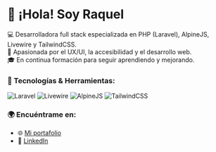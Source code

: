 # 👋 ¡Hola! Soy Raquel
💻 Desarrolladora full stack especializada en PHP (Laravel), AlpineJS, Livewire y TailwindCSS.  
🚀 Apasionada por el UX/UI, la accesibilidad y el desarrollo web.  
🎓 En continua formación para seguir aprendiendo y mejorando.  
<!-- 🎓 Próximamente, estudiante del Grado de Multimedia en la UOC.  -->


### 🚀 Tecnologías & Herramientas:
![Laravel](https://img.shields.io/badge/Laravel-FF2D20?style=for-the-badge&logo=laravel&logoColor=white)
![Livewire](https://img.shields.io/badge/Livewire-4E56A6?style=for-the-badge&logo=livewire&logoColor=white)
![AlpineJS](https://img.shields.io/badge/AlpineJS-8BC0D0?style=for-the-badge&logo=alpine.js&logoColor=white)
![TailwindCSS](https://img.shields.io/badge/TailwindCSS-06B6D4?style=for-the-badge&logo=tailwindcss&logoColor=white)


<!-- ### 📊 GitHub Stats:
![GitHub Stats](https://github-readme-stats.vercel.app/api?username=tuusuario&show_icons=true&theme=radical)
-->


### 🌍 Encuéntrame en:
- 🌐 [Mi portafolio](https://rortegadev.github.io/)
- 💼 [LinkedIn](https://www.linkedin.com/in/raquel-ortega-mercader/)


<!--
**rortegadev/rortegadev** is a ✨ _special_ ✨ repository because its `README.md` (this file) appears on your GitHub profile.

Here are some ideas to get you started:

- 🔭 I’m currently working on ...
- 🌱 I’m currently learning ...
- 👯 I’m looking to collaborate on ...
- 🤔 I’m looking for help with ...
- 💬 Ask me about ...
- 📫 How to reach me: ...
- 😄 Pronouns: ...
- ⚡ Fun fact: ...
-->
